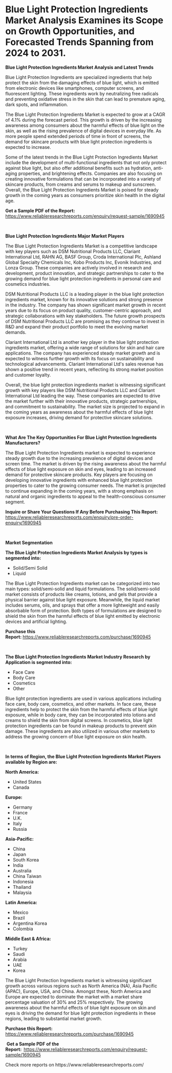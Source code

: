 <p><h1>Blue Light Protection Ingredients Market Analysis Examines its Scope on Growth Opportunities, and Forecasted Trends Spanning from 2024 to 2031.</h1></p><p><strong>Blue Light Protection Ingredients Market Analysis and Latest Trends</strong></p>
<p><p>Blue Light Protection Ingredients are specialized ingredients that help protect the skin from the damaging effects of blue light, which is emitted from electronic devices like smartphones, computer screens, and fluorescent lighting. These ingredients work by neutralizing free radicals and preventing oxidative stress in the skin that can lead to premature aging, dark spots, and inflammation.</p><p>The Blue Light Protection Ingredients Market is expected to grow at a CAGR of 4.1% during the forecast period. This growth is driven by the increasing awareness among consumers about the harmful effects of blue light on the skin, as well as the rising prevalence of digital devices in everyday life. As more people spend extended periods of time in front of screens, the demand for skincare products with blue light protection ingredients is expected to increase.</p><p>Some of the latest trends in the Blue Light Protection Ingredients Market include the development of multi-functional ingredients that not only protect against blue light, but also offer additional benefits such as hydration, anti-aging properties, and brightening effects. Companies are also focusing on creating innovative formulations that can be incorporated into a variety of skincare products, from creams and serums to makeup and sunscreen. Overall, the Blue Light Protection Ingredients Market is poised for steady growth in the coming years as consumers prioritize skin health in the digital age.</p></p>
<p><strong>Get a Sample PDF of the Report:&nbsp;</strong> <a href="https://www.reliableresearchreports.com/enquiry/request-sample/1690945">https://www.reliableresearchreports.com/enquiry/request-sample/1690945</a></p>
<p>&nbsp;</p>
<p><strong>Blue Light Protection Ingredients Major Market Players</strong></p>
<p><p>The Blue Light Protection Ingredients Market is a competitive landscape with key players such as DSM Nutritional Products LLC, Clariant International Ltd, RAHN AG, BASF Group, Croda International Plc, Ashland Global Specialty Chemicals Inc, Kobo Products Inc, Evonik Industries, and Lonza Group. These companies are actively involved in research and development, product innovation, and strategic partnerships to cater to the growing demand for blue light protection ingredients in personal care and cosmetics industries.</p><p>DSM Nutritional Products LLC is a leading player in the blue light protection ingredients market, known for its innovative solutions and strong presence in the industry. The company has shown significant market growth in recent years due to its focus on product quality, customer-centric approach, and strategic collaborations with key stakeholders. The future growth prospects of DSM Nutritional Products LLC are promising as they continue to invest in R&D and expand their product portfolio to meet the evolving market demands.</p><p>Clariant International Ltd is another key player in the blue light protection ingredients market, offering a wide range of solutions for skin and hair care applications. The company has experienced steady market growth and is expected to witness further growth with its focus on sustainability and technological advancements. Clariant International Ltd's sales revenue has shown a positive trend in recent years, reflecting its strong market position and customer loyalty.</p><p>Overall, the blue light protection ingredients market is witnessing significant growth with key players like DSM Nutritional Products LLC and Clariant International Ltd leading the way. These companies are expected to drive the market further with their innovative products, strategic partnerships, and commitment to sustainability. The market size is projected to expand in the coming years as awareness about the harmful effects of blue light exposure increases, driving demand for protective skincare solutions.</p></p>
<p>&nbsp;</p>
<p><strong>What Are The Key Opportunities For Blue Light Protection Ingredients Manufacturers?</strong></p>
<p><p>The Blue Light Protection Ingredients market is expected to experience steady growth due to the increasing prevalence of digital devices and screen time. The market is driven by the rising awareness about the harmful effects of blue light exposure on skin and eyes, leading to an increased demand for protective skincare products. Key players are focusing on developing innovative ingredients with enhanced blue light protection properties to cater to the growing consumer needs. The market is projected to continue expanding in the coming years, with a strong emphasis on natural and organic ingredients to appeal to the health-conscious consumer segment.</p></p>
<p><strong>Inquire or Share Your Questions If Any Before Purchasing This Report:</strong> <a href="https://www.reliableresearchreports.com/enquiry/pre-order-enquiry/1690945">https://www.reliableresearchreports.com/enquiry/pre-order-enquiry/1690945</a></p>
<p>&nbsp;</p>
<p><strong>Market Segmentation</strong></p>
<p><strong>The Blue Light Protection Ingredients Market Analysis by types is segmented into:</strong></p>
<p><ul><li>Solid/Semi Solid</li><li>Liquid</li></ul></p>
<p><p>The Blue Light Protection Ingredients market can be categorized into two main types: solid/semi-solid and liquid formulations. The solid/semi-solid market consists of products like creams, lotions, and gels that provide a physical barrier against blue light exposure. Meanwhile, the liquid market includes serums, oils, and sprays that offer a more lightweight and easily absorbable form of protection. Both types of formulations are designed to shield the skin from the harmful effects of blue light emitted by electronic devices and artificial lighting.</p></p>
<p><strong>Purchase this Report:&nbsp;</strong><a href="https://www.reliableresearchreports.com/purchase/1690945">https://www.reliableresearchreports.com/purchase/1690945</a></p>
<p>&nbsp;</p>
<p><strong>The Blue Light Protection Ingredients Market Industry Research by Application is segmented into:</strong></p>
<p><ul><li>Face Care</li><li>Body Care</li><li>Cosmetics</li><li>Other</li></ul></p>
<p><p>Blue light protection ingredients are used in various applications including face care, body care, cosmetics, and other markets. In face care, these ingredients help to protect the skin from the harmful effects of blue light exposure, while in body care, they can be incorporated into lotions and creams to shield the skin from digital screens. In cosmetics, blue light protection ingredients can be found in makeup products to prevent skin damage. These ingredients are also utilized in various other markets to address the growing concern of blue light exposure on skin health.</p></p>
<p>&nbsp;</p>
<p><strong>In terms of Region, the Blue Light Protection Ingredients Market Players available by Region are:</strong></p>
<p>
    <p> <strong> North America: </strong>
        <ul>
            <li>United States</li>
            <li>Canada</li>
        </ul>
        </p> 
    <p> <strong> Europe: </strong>
        <ul>
            <li>Germany</li>
            <li>France</li>
            <li>U.K.</li>
            <li>Italy</li>
            <li>Russia</li>
        </ul>
        </p> 
    <p> <strong> Asia-Pacific: </strong>
        <ul>
            <li>China</li>
            <li>Japan</li>
            <li>South Korea</li>
            <li>India</li>
            <li>Australia</li>
            <li>China Taiwan</li>
            <li>Indonesia</li>
            <li>Thailand</li>
            <li>Malaysia</li>
        </ul>
        </p> 
    <p> <strong> Latin America: </strong>
        <ul>
            <li>Mexico</li>
            <li>Brazil</li>
            <li>Argentina Korea</li>
            <li>Colombia</li>
        </ul>
        </p> 
    <p> <strong> Middle East & Africa: </strong>
        <ul>
            <li>Turkey</li>
            <li>Saudi</li>
            <li>Arabia</li>
            <li>UAE</li>
            <li>Korea</li>
        </ul>
    </p>
    </p>
<p><p>The Blue Light Protection Ingredients market is witnessing significant growth across various regions such as North America (NA), Asia Pacific (APAC), Europe, USA, and China. Amongst these, North America and Europe are expected to dominate the market with a market share percentage valuation of 30% and 25% respectively. The growing awareness about the harmful effects of blue light exposure on skin and eyes is driving the demand for blue light protection ingredients in these regions, leading to substantial market growth.</p></p>
<p><strong>Purchase this Report: </strong><a href="https://www.reliableresearchreports.com/purchase/1690945">https://www.reliableresearchreports.com/purchase/1690945</a></p>
<p>&nbsp;<strong>Get a Sample PDF of the Report:&nbsp;&nbsp;</strong><a href="https://www.reliableresearchreports.com/enquiry/request-sample/1690945">https://www.reliableresearchreports.com/enquiry/request-sample/1690945</a></p>
<p><strong></strong></p>
<p>Check more reports on https://www.reliableresearchreports.com/</p>